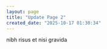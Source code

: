```yaml
---
layout: page
title: "Update Page 2"
created_date: "2025-10-17 01:30:34"
---
```


nibh risus et nisi gravida 
